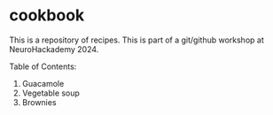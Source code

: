 # cookbook
This is a repository of recipes. This is part of a git/github workshop at NeuroHackademy 2024.

Table of Contents:
1. Guacamole
2. Vegetable soup
3. Brownies
